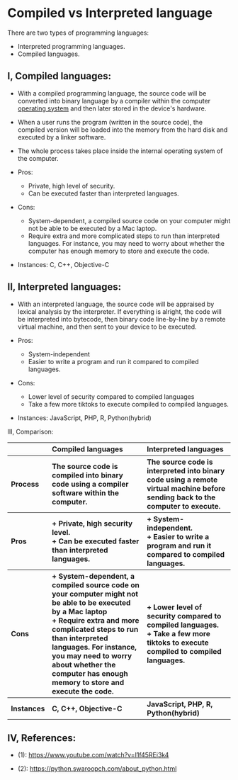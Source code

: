 # Compiled vs Interpreted language


There are two types of programming languages:
-	Interpreted programming languages.
-	Compiled languages.


## I, Compiled languages:
-	With a compiled programming language, the source code will be converted into binary language by a compiler within the computer [operating system](https://github.com/DNMC2513/Nontechies-DataScienceLexicon/blob/main/Common_terminologies.md) and then later stored in the device's hardware. 
-	When a user runs the program (written in the source code), the compiled version will be loaded into the memory from the hard disk and executed by a linker software. 
-	The whole process takes place inside the internal operating system of the computer.

-	Pros:
    + Private, high level of security.
    + Can be executed faster than interpreted languages.
    
-	Cons:
    + System-dependent, a compiled source code on your computer might not be able to be executed by a Mac laptop.
    + Require extra and more complicated steps to run than interpreted languages. For instance, you may need to worry about whether the computer has enough memory to store and execute the code.

-	Instances: C, C++, Objective-C


## II, Interpreted languages:
-	With an interpreted language, the source code will be appraised by lexical analysis by the interpreter. If everything is alright, the code will be interpreted  into bytecode, then binary code line-by-line by a remote virtual machine, and then sent to your device to be executed.
-	Pros:
    + System-independent
    + Easier to write a program and run it compared to compiled languages.
  
-	Cons:
    + Lower level of security compared to compiled languages
    + Take a few more tiktoks to execute compiled to compiled languages.

-	Instances: JavaScript, PHP, R, Python(hybrid)


III, Comparison: 
<table style= "text-align: left">
    <tr>
        <th> </th>
        <th>Compiled languages </th>
        <th>Interpreted languages </th>
    </tr>    
    <tr>
        <th>Process </th>
        <th>The source code is compiled into binary code using a compiler software within the computer. </th>
        <th>The source code is interpreted into binary code using a remote virtual machine before sending back to the computer to execute. </th>
    </tr>   
    <tr>
        <th>Pros</th>
        <th>+ Private, high security level.<br />+ Can be executed faster than interpreted languages.</th>
        <th>+ System-independent.<br />+ Easier to write a program and run it compared to compiled languages.</th>
    </tr> 
    <tr>
        <th>Cons</th>
        <th>+ System-dependent, a compiled source code on your computer might not be able to be executed by a Mac laptop<br />+ Require extra and more complicated steps to run than interpreted languages. For instance, you may need to worry about whether the computer has enough memory to store and execute the code.
</th>
        <th>+ Lower level of security compared to compiled languages.<br />+ Take a few more tiktoks to execute compiled to compiled languages.</th>
    </tr>   
    <tr>
        <th>Instances</th>
        <th> C, C++, Objective-C</th>
        <th>JavaScript, PHP, R, Python(hybrid)</th>
    </tr> 
        </table>


## IV, References: 
- (1): https://www.youtube.com/watch?v=I1f45REi3k4

- (2): https://python.swaroopch.com/about_python.html
